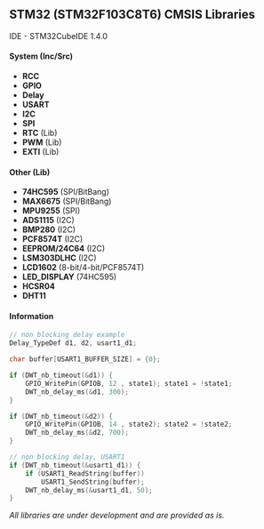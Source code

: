 ## STM32 (STM32F103C8T6) CMSIS Libraries

IDE - STM32CubeIDE 1.4.0

#### System (Inc/Src)
- **RCC**
- **GPIO**
- **Delay**
- **USART**
- **I2C**
- **SPI**
- **RTC** (Lib)
- **PWM** (Lib)
- **EXTI** (Lib)

#### Other (Lib)
- **74HC595** (SPI/BitBang)
- **MAX6675** (SPI/BitBang)
- **MPU9255** (SPI)
- **ADS1115** (I2C)
- **BMP280** (I2C)
- **PCF8574T** (I2C)
- **EEPROM/24C64** (I2C)
- **LSM303DLHC** (I2C)
- **LCD1602** (8-bit/4-bit/PCF8574T)
- **LED_DISPLAY** (74HC595)
- **HCSR04**
- **DHT11**

#### Information
```c
// non blocking delay example
Delay_TypeDef d1, d2, usart1_d1;

char buffer[USART1_BUFFER_SIZE] = {0};

if (DWT_nb_timeout(&d1)) {
	GPIO_WritePin(GPIOB, 12 , state1); state1 = !state1;
	DWT_nb_delay_ms(&d1, 300);
}

if (DWT_nb_timeout(&d2)) {
	GPIO_WritePin(GPIOB, 14 , state2); state2 = !state2;
	DWT_nb_delay_ms(&d2, 700);
}

// non blocking delay, USART1
if (DWT_nb_timeout(&usart1_d1)) {
	if (USART1_ReadString(buffer))
		USART1_SendString(buffer);
	DWT_nb_delay_ms(&usart1_d1, 50);
}
```

*All libraries are under development and are provided as is.*
